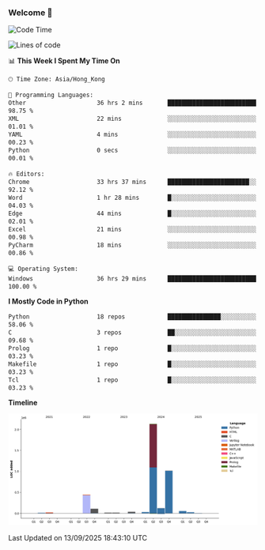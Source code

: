 ### Welcome 👋

<!--START_SECTION:waka-->
![Code Time](http://img.shields.io/badge/Code%20Time-2%2C606%20hrs%2047%20mins-blue)

![Lines of code](https://img.shields.io/badge/From%20Hello%20World%20I%27ve%20Written-4.0%20million%20lines%20of%20code-blue)

📊 **This Week I Spent My Time On** 

```text
🕑︎ Time Zone: Asia/Hong_Kong

💬 Programming Languages: 
Other                    36 hrs 2 mins       █████████████████████████   98.75 % 
XML                      22 mins             ░░░░░░░░░░░░░░░░░░░░░░░░░   01.01 % 
YAML                     4 mins              ░░░░░░░░░░░░░░░░░░░░░░░░░   00.23 % 
Python                   0 secs              ░░░░░░░░░░░░░░░░░░░░░░░░░   00.01 % 

🔥 Editors: 
Chrome                   33 hrs 37 mins      ███████████████████████░░   92.12 % 
Word                     1 hr 28 mins        █░░░░░░░░░░░░░░░░░░░░░░░░   04.03 % 
Edge                     44 mins             █░░░░░░░░░░░░░░░░░░░░░░░░   02.01 % 
Excel                    21 mins             ░░░░░░░░░░░░░░░░░░░░░░░░░   00.98 % 
PyCharm                  18 mins             ░░░░░░░░░░░░░░░░░░░░░░░░░   00.86 % 

💻 Operating System: 
Windows                  36 hrs 29 mins      █████████████████████████   100.00 % 
```

**I Mostly Code in Python** 

```text
Python                   18 repos            ███████████████░░░░░░░░░░   58.06 % 
C                        3 repos             ██░░░░░░░░░░░░░░░░░░░░░░░   09.68 % 
Prolog                   1 repo              █░░░░░░░░░░░░░░░░░░░░░░░░   03.23 % 
Makefile                 1 repo              █░░░░░░░░░░░░░░░░░░░░░░░░   03.23 % 
Tcl                      1 repo              █░░░░░░░░░░░░░░░░░░░░░░░░   03.23 % 
```



**Timeline**

![Lines of Code chart](https://raw.githubusercontent.com/xhj2501/xhj2501/main/assets/bar_graph.png)


 Last Updated on 13/09/2025 18:43:10 UTC
<!--END_SECTION:waka-->

